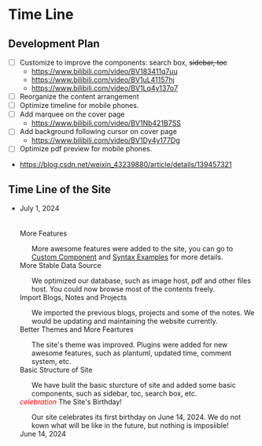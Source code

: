 # Time Line

## Development Plan

<!-- The top one is the first one to be completed -->
- [ ] Customize to improve the components: search box, <s>sidebar, toc</s>
  - https://www.bilibili.com/video/BV183411q7uu
  - https://www.bilibili.com/video/BV1uL41157hj
  - https://www.bilibili.com/video/BV1Lq4y137o7
- [ ] Reorganize the content arrangement
- [ ] Optimize timeline for mobile phones.
- [ ] Add marquee on the cover page 
  - https://www.bilibili.com/video/BV1Nb421B7SS
- [ ] Add background following cursor on cover page
  - https://www.bilibili.com/video/BV1Dy4y177Dg
- [ ] Optimize pdf preview for mobile phones.
- https://blog.csdn.net/weixin_43239880/article/details/139457321

<!-- 下面这段注释不能夹在tasklist中，否则会使下面的timline嵌入到list中，导致样式错乱 -->
<!-- - [ ] Add awesome components
  - https://www.bilibili.com/video/BV1uS4y1f7EL -->

## Time Line of the Site

<div class='center'>
<ul class="timeline-list">
<li class="timeline-item">
    <div class="timeline-item_tail"></div>
    <div class="timeline-item_tail_add" style='top:10px'></div>
    <div class="timeline-item_wrapper">

<!--  --> 
<!-------------- Add Time Block Below -------------->
<!-- -------------------------------------------- -->
<div class="timeline-item_node"></div>
<div class="timeline-item_timestamp">July 1, 2024</div>
<div class="timeline-item_content"><br><br><!-- 每块顶部单独留一些空间 -->
<!------------------------------------>
<div class="tbox"><div class='outerBox'><div class="dateLeftBox"><div>
<tl-title>More Features</tl-title><ul>
More awesome features were added to the site, you can go to <a href="Blogs\SiteFeatures\CustomComponent.md">Custom Component</a> and <a href="Blogs\SiteFeatures\Syntax Examples.md">Syntax Examples</a> for more details.
</ul></div></div></div></div>
<!------------------------------------>
<div class="tbox"><div class='outerBox'><div class="dateBox"><div>
<tl-title>More Stable Data Source</tl-title>
<ul>
We optimized our database, such as image host, pdf and other files host. You could now browse  most of the contents freely.
</ul></div></div></div></div>
<!------------------------------------>
<div class="tbox"><div class='outerBox'><div class="dateLeftBox"><div>
<tl-title> Import Blogs, Notes and Projects </tl-title><ul>
We imported the previous blogs, projects and some of the notes. 
We would be updating and maintaining the website currently.
</ul></div></div></div></div>
<!------------------------------------>
<div class="tbox"><div class='outerBox'><div class="dateBox"><div>
<tl-title>Better Themes and More Feartures</tl-title><ul>
The site's theme was improved. Plugins were added for new awesome features, such as plantuml, updated time, comment system, etc.
</ul></div></div></div></div>
<!------------------------------------>
<div class="tbox"><div class='outerBox'><div class="dateLeftBox"><div>
<tl-title>Basic Structure of Site</tl-title><ul>
We have bulit the basic sturcture of site and added some basic components,
such as sidebar, toc, search box, etc.
</ul></div></div></div></div>
<!------------------------------------>
<div class="tbox"><div class='outerBox'><div class="dateBox"><div>
<tl-title><i class="material-icons-outlined md-light md-36 md-light" style='font-size:14px;color:red'>celebration</i> The Site's Birthday!</tl-title><ul>
Our site celebrates its first birthday on June 14, 2024. 
We do not kown what will be like in the future, but nothing is imposiible! 
</ul></div></div></div></div>
<!------------------------------------>
</div>
<!-- --------------------------------------------- -->
<!-------------- Add Time Bolock Above -------------->
<!--  -->
<!--  -->
<!-------------- Add Time Node Below -------------->
    <div class="timeline-item_node"></div>
    <div class="timeline-item_timestamp">June 14, 2024</div>
<!-------------- Add Time Node Above -------------->
    </div>
</li>
</ul>
</div>

<!-- Use the code here if you need to add one time block -->

<!-------------- Add Time Block Below -------------->
<!---- 

<div class="timeline-item_node"></div>
<div class="timeline-item_timestamp">July 1, 2024</div>
<div class="timeline-item_content"><br><br>
<div class="tbox"><div class='outerBox'><div class="dateLeftBox"><div>
<tl-title>Basic Structure of Site</tl-title><ul>
We have bulit the basic sturcture of site and added some basic components, such as sidebar, toc, search box, etc.
</ul></div></div></div></div>
</div>

---->
<!-------------- Add Time Bolock Above -------------->
